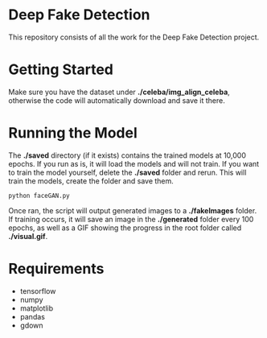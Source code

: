 # Deep Fake Detection

This repository consists of all the work for the Deep Fake Detection project.

# Getting Started

Make sure you have the dataset under **./celeba/img_align_celeba**, otherwise the code will automatically download and save it there.

# Running the Model

The **./saved** directory (if it exists) contains the trained models at 10,000 epochs. If you run as is, it will load the models and will not train. If you want to train the model yourself, delete the **./saved** folder and rerun. This will train the models, create the folder and save them.

```
python faceGAN.py
```

Once ran, the script will output generated images to a **./fakeImages** folder. If training occurs, it will save an image in the **./generated** folder every 100 epochs, as well as a GIF showing the progress in the root folder called **./visual.gif**.

# Requirements

- tensorflow
- numpy
- matplotlib
- pandas
- gdown
